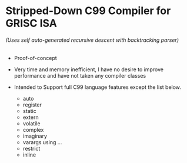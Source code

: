   # Stripped-Down C99 Compiler for GRISC ISA

  ###### (Uses self auto-generated recursive descent with backtracking parser)

  * Proof-of-concept

  * Very time and memory inefficient, I have no desire to improve performance and have not taken any compiler classes

  * Intended to Support full C99 language features except the list below.

    * auto
    * register
    * static
    * extern
    * volatile
    * complex
    * imaginary
    * varargs using ...
    * restrict
    * inline